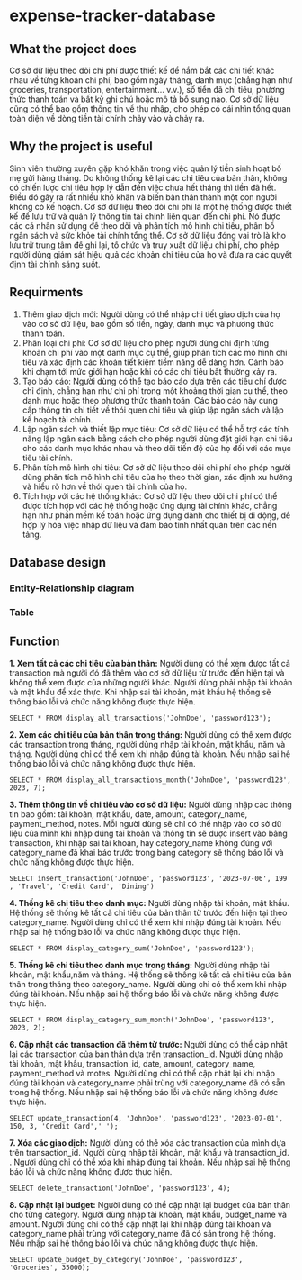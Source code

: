 # expense-tracker-database                    
## What the project does
Cơ sở dữ liệu theo dõi chi phí được thiết kế để nắm bắt các chi tiết khác nhau về từng khoản chi phí, bao gồm ngày tháng, danh mục (chẳng hạn như groceries, transportation, entertainment… v.v.), số tiền đã chi tiêu, phương thức thanh toán và bất kỳ ghi chú hoặc mô tả bổ sung nào. Cơ sở dữ liệu cũng có thể bao gồm thông tin về thu nhập, cho phép có cái nhìn tổng quan toàn diện về dòng tiền tài chính chảy vào và chảy ra. 
## Why the project is useful
Sinh viên thường xuyên gặp khó khăn trong việc quản lý tiền sinh hoạt bố mẹ gửi hàng tháng. Do không thống kê lại các chi tiêu của bản thân, không có chiến lược chi tiêu hợp lý dẫn đến việc chưa hết tháng thì tiền đã hết. Điều đó gây ra rất nhiều khó khăn và biến bản thân thành một con người không có kế hoạch. Cơ sở dữ liệu theo dõi chi phí là một hệ thống được thiết kế để lưu trữ và quản lý thông tin tài chính liên quan đến chi phí. Nó được các cá nhân sử dụng để theo dõi và phân tích mô hình chi tiêu, phân bổ ngân sách và sức khỏe tài chính tổng thể. Cơ sở dữ liệu đóng vai trò là kho lưu trữ trung tâm để ghi lại, tổ chức và truy xuất dữ liệu chi phí, cho phép người dùng giám sát hiệu quả các khoản chi tiêu của họ và đưa ra các quyết định tài chính sáng suốt.
## Requirments
1.	Thêm giao dịch mới: Người dùng có thể nhập chi tiết giao dịch của họ vào cơ sở dữ liệu, bao gồm số tiền, ngày, danh mục và phương thức thanh toán. 
2.	Phân loại chi phí: Cơ sở dữ liệu cho phép người dùng chỉ định từng khoản chi phí vào một danh mục cụ thể, giúp phân tích các mô hình chi tiêu và xác định các khoản tiết kiệm tiềm năng dễ dàng hơn. Cảnh báo khi chạm tới mức giới hạn hoặc khi có các chi tiêu bất thường xảy ra.
3.	Tạo báo cáo: Người dùng có thể tạo báo cáo dựa trên các tiêu chí được chỉ định, chẳng hạn như chi phí trong một khoảng thời gian cụ thể, theo danh mục hoặc theo phương thức thanh toán. Các báo cáo này cung cấp thông tin chi tiết về thói quen chi tiêu và giúp lập ngân sách và lập kế hoạch tài chính.
4.	Lập ngân sách và thiết lập mục tiêu: Cơ sở dữ liệu có thể hỗ trợ các tính năng lập ngân sách bằng cách cho phép người dùng đặt giới hạn chi tiêu cho các danh mục khác nhau và theo dõi tiến độ của họ đối với các mục tiêu tài chính.
5.	Phân tích mô hình chi tiêu: Cơ sở dữ liệu theo dõi chi phí cho phép người dùng phân tích mô hình chi tiêu của họ theo thời gian, xác định xu hướng và hiểu rõ hơn về thói quen tài chính của họ.
6.	Tích hợp với các hệ thống khác: Cơ sở dữ liệu theo dõi chi phí có thể được tích hợp với các hệ thống hoặc ứng dụng tài chính khác, chẳng hạn như phần mềm kế toán hoặc ứng dụng dành cho thiết bị di động, để hợp lý hóa việc nhập dữ liệu và đảm bảo tính nhất quán trên các nền tảng.
## Database design
### Entity-Relationship diagram
### Table
## Function
**1. Xem tất cả các chi tiêu của bản thân:**  Người dùng có thể xem được tất cả transaction mà người đó đã thêm vào cơ sở dữ liệu từ trước đến hiện tại và không thể xem được của những người khác. Người dùng phải nhập tài khoản và mật khẩu để xác thực. Khi nhập sai tài khoản, mật khẩu hệ thống sẽ thông báo lỗi và chức năng không được thực hiện.

`SELECT * FROM display_all_transactions('JohnDoe', 'password123');`

**2.	Xem các chi tiêu của bản thân trong tháng:**  Người dùng có thể xem được các transaction trong tháng, người dùng nhập tài khoản, mật khẩu, năm và tháng. Người dùng chỉ có thể xem khi nhập đúng tài khoản. Nếu nhập sai hệ thống báo lỗi và chức năng không được thực hiện.

`SELECT * FROM display_all_transactions_month('JohnDoe', 'password123', 2023, 7);`

**3. Thêm thông tin về chi tiêu vào cơ sở dữ liệu:** Người dùng nhập các thông tin bao gồm: tài khoản, mật khẩu, date, amount, category_name, payment_method, notes. Mỗi người dùng sẽ chỉ có thể nhập vào cơ sở dữ liệu của mình khi nhập đúng tài khoản và thông tin sẽ được insert vào bảng transaction, khi nhập sai tài khoản, hay category_name không đúng với category_name đã khai báo trước trong bàng category sẽ thông báo lỗi và chức năng không được thực hiện.

`SELECT insert_transaction('JohnDoe', 'password123', '2023-07-06', 199 , 'Travel', 'Credit Card', 'Dining')`

**4. Thống kê chi tiêu theo danh mục:** Người dùng nhập tài khoản, mật khẩu. Hệ thống sẽ thống kê tất cả chi tiêu của bản thân từ trước đến hiện tại theo category_name. Người dùng chỉ có thể xem khi nhập đúng tài khoản. Nếu nhập sai hệ thống báo lỗi và chức năng không được thực hiện.

`SELECT * FROM display_category_sum('JohnDoe', 'password123');`

**5. Thống kê chi tiêu theo danh mục trong tháng:** Người dùng nhập tài khoản, mật khẩu,năm và tháng. Hệ thống sẽ thống kê tất cả chi tiêu của bản thân trong tháng theo category_name. Người dùng chỉ có thể xem khi nhập đúng tài khoản. Nếu nhập sai hệ thống báo lỗi và chức năng không được thực hiện.

`SELECT * FROM display_category_sum_month('JohnDoe', 'password123', 2023, 2);`

**6. Cập nhật các transaction đã thêm từ trước:** Người dùng có thể cập nhật lại các transaction của bản thân dựa trên transaction_id. Người dùng nhập tài khoản, mật khẩu, transaction_id, date, amount, category_name, payment_method và motes. Người dùng chỉ có thể cập nhật lại khi nhập đúng tài khoản và category_name phải trùng với category_name đã có sẵn trong hệ thống. Nếu nhập sai hệ thống báo lỗi và chức năng không được thực hiện.

`SELECT update_transaction(4, 'JohnDoe', 'password123', '2023-07-01', 150, 3, 'Credit Card',' ');`

**7. Xóa các giao dịch:** Người dùng có thể xóa các transaction của mình dựa trên transaction_id. Người dùng nhập tài khoản, mật khẩu và transaction_id. . Người dùng chỉ có thể xóa khi nhập đúng tài khoản. Nếu nhập sai hệ thống báo lỗi và chức năng không được thực hiện.

`SELECT delete_transaction('JohnDoe', 'password123', 4);`

**8. Cập nhật lại budget:** Người dùng có thể cập nhật lại budget của bản thân cho từng category. Người dùng nhập tài khoản, mật khẩu, budget_name và amount. Người dùng chỉ có thể cập nhật lại khi nhập đúng tài khoản và category_name phải trùng với category_name đã có sẵn trong hệ thống. Nếu nhập sai hệ thống báo lỗi và chức năng không được thực hiện.

`SELECT update_budget_by_category('JohnDoe', 'password123', 'Groceries', 35000);`
